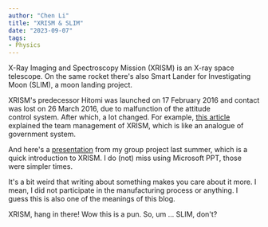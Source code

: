 ```yaml
---
author: "Chen Li"
title: "XRISM & SLIM"
date: "2023-09-07"
tags: 
- Physics
---
```


X-Ray Imaging and Spectroscopy Mission (XRISM) is an X-ray space telescope. On the same rocket there's also Smart Lander for Investigating Moon (SLIM), a moon landing project.

XRISM's predecessor Hitomi was launched on 17 February 2016 and contact was lost on 26 March 2016, due to malfunction of the attitude control system. After which, a lot changed. For example, [this article](https://arxiv.org/abs/2106.01611) explained the team management of XRISM, which is like an analogue of government system.

And here's a [presentation](https://github.com/ChenLi2049/ChenLi2049/blob/main/presentations/20220815_G1Presentation_XRISM.pptx) from my group project last summer, which is a quick introduction to XRISM. I do (not) miss using Microsoft PPT, those were simpler times.

It's a bit weird that writing about something makes you care about it more. I mean, I did not participate in the manufacturing process or anything. I guess this is also one of the meanings of this blog.

XRISM, hang in there! Wow this is a pun. So, um ... SLIM, don't?